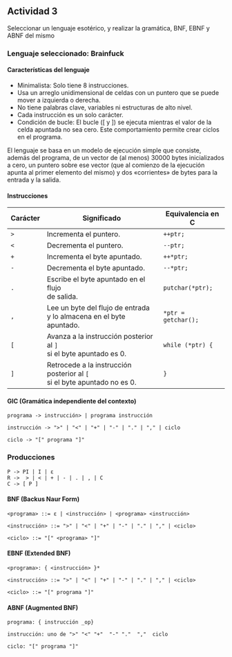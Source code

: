 ## Actividad 3

Seleccionar un lenguaje esotérico, y realizar la gramática, BNF, EBNF y ABNF del mismo

### Lenguaje seleccionado: Brainfuck

#### Características del lenguaje

* Minimalista: Solo tiene 8 instrucciones.
* Usa un arreglo unidimensional de celdas con un puntero que se puede mover a izquierda o derecha.
* No tiene palabras clave, variables ni estructuras de alto nivel.
* Cada instrucción es un solo carácter.
* Condición de bucle: El bucle ([ y ]) se ejecuta mientras el valor de la celda apuntada no sea cero. Este comportamiento
 permite crear ciclos en el programa.

El lenguaje se basa en un modelo de ejecución simple que consiste, además del programa, de un vector de (al menos)
30000 bytes inicializados a cero, un puntero sobre ese vector (que al comienzo de la ejecución apunta al primer
elemento del mismo) y dos «corrientes» de bytes para la entrada y la salida.

#### Instrucciones

| Carácter | Significado                                                                          | Equivalencia en C    |
|----------|--------------------------------------------------------------------------------------|----------------------|
| `>`      | Incrementa el puntero.                                                               | `++ptr;`             |
| `<`      | Decrementa el puntero.                                                               | `--ptr;`             |
| `+`      | Incrementa el byte apuntado.                                                         | `++*ptr;`            |
| `-`      | Decrementa el byte apuntado.                                                         | `--*ptr;`            |
| `.`      | Escribe el byte apuntado en el flujo<br>de salida.                                   | `putchar(*ptr);`     |
| `,`      | Lee un byte del flujo de entrada<br>y lo almacena en el byte apuntado.               | `*ptr = getchar();`  |
| `[`      | Avanza a la instrucción posterior al `]`<br>si el byte apuntado es 0.                | `while (*ptr) {`     |
| `]`      | Retrocede a la instrucción posterior al `[`<br>si el byte apuntado no es 0.          | `}`                  |


#### GIC (Gramática independiente del contexto)

```
programa -> instrucción> | programa instrucción

instrucción -> ">" | "<" | "+" | "-" | "." | "," | ciclo

ciclo -> "[" programa "]"
```

### Producciones

```
P -> PI | I | ε
R ->  > | < | + | - | . | , | C
C -> [ P ]
```

#### BNF (Backus Naur Form)

```
<programa> ::= ε | <instrucción> | <programa> <instrucción>

<instrucción> ::= ">" | "<" | "+" | "-" | "." | "," | <ciclo>

<ciclo> ::= "[" <programa> "]"
```


#### EBNF (Extended BNF)

```
<programa>: { <instrucción> }*

<instrucción> ::= ">" | "<" | "+" | "-" | "." | "," | <ciclo>

<ciclo> ::= "[" programa "]"
```

#### ABNF (Augmented BNF)

```
programa: { instrucción _op}

instrucción: uno de ">" "<" "+"  "-" "."  ","  ciclo

ciclo: "[" programa "]"

```